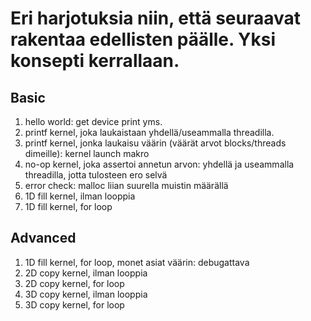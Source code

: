 # Eri harjotuksia niin, että seuraavat rakentaa edellisten päälle. Yksi konsepti kerrallaan.

## Basic

1. hello world: get device print yms.
2. printf kernel, joka laukaistaan yhdellä/useammalla threadilla.
3. printf kernel, jonka laukaisu väärin (väärät arvot blocks/threads dimeille): kernel launch makro
4. no-op kernel, joka assertoi annetun arvon: yhdellä ja useammalla threadilla, jotta tulosteen ero selvä
5. error check: malloc liian suurella muistin määrällä
6. 1D fill kernel, ilman looppia
7. 1D fill kernel, for loop

## Advanced

1. 1D fill kernel, for loop, monet asiat väärin: debugattava
2. 2D copy kernel, ilman looppia
3. 2D copy kernel, for loop
4. 3D copy kernel, ilman looppia
5. 3D copy kernel, for loop
